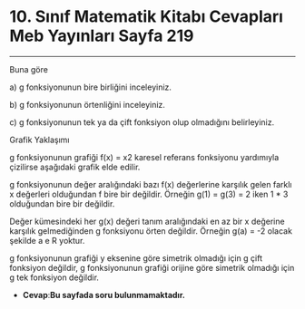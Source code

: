 # 10. Sınıf Matematik Kitabı Cevapları Meb Yayınları Sayfa 219

---

Buna göre

 a) g fonksiyonunun bire birliğini inceleyiniz.

 b) g fonksiyonunun örtenliğini inceleyiniz.

 c) g fonksiyonunun tek ya da çift fonksiyon olup olmadığını belirleyiniz.

Grafik Yaklaşımı

 g fonksiyonunun grafiği f(x) = x2 karesel referans fonksiyonu yardımıyla çizilirse aşağıdaki grafik elde edilir.

g fonksiyonunun değer aralığındaki bazı f(x) değerlerine karşılık gelen farklı x değerleri olduğundan f bire bir değildir. Örneğin g(1) = g(3) = 2 iken 1 * 3 olduğundan bire bir değildir.

Değer kümesindeki her g(x) değeri tanım aralığındaki en az bir x değerine karşılık gelmediğinden g fonksiyonu örten değildir. Örneğin g(a) = -2 olacak şekilde a e R yoktur.

g fonksiyonunun grafiği y eksenine göre simetrik olmadığı için g çift fonksiyon değildir, g fonksiyonunun grafiği orijine göre simetrik olmadığı için g tek fonksiyon değildir.

-   **Cevap**:**Bu sayfada soru bulunmamaktadır.**